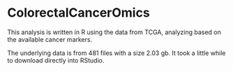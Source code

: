 # ColorectalCancerOmics
This analysis is written in R using the data from TCGA, analyzing based on the available cancer markers.

The underlying data is from 481 files with a size 2.03 gb. It took a little while to download directly into RStudio.
